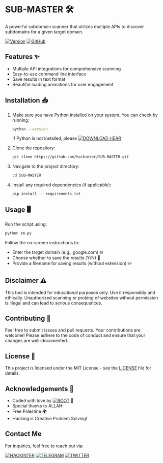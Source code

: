 # SUB-MASTER 🛠️

A powerful subdomain scanner that utilizes multiple APIs to discover subdomains for a given target domain. 

[![Version](https://img.shields.io/badge/Version-1.0.0-blue.svg)](https://github.com/hackinter/Archer/releases)
[![GitHub](https://img.shields.io/badge/GITHUB-HACKINTER-red.svg)](https://github.com/hackinter)

## Features ✨
- Multiple API integrations for comprehensive scanning
- Easy-to-use command line interface
- Save results in text format
- Beautiful loading animations for user engagement

## Installation 📥
1. Make sure you have Python installed on your system. You can check by running:
   ```bash
   python --version
   ```
   If Python is not installed, please [![DOWNLOAD HEAR](https://img.shields.io/badge/PYTHON-DOWNLOAD-blue.svg)](https://www.python.org/downloads/)

2. Clone the repository:
   ```bash
   git clone https://github.com/hackinter/SUB-MASTER.git
   ```

3. Navigate to the project directory:
   ```bash
   cd SUB-MASTER
   ```

4. Install any required dependencies (if applicable):
   ```bash
   pip install -r requirements.txt
   ```

## Usage 🖥️
Run the script using:
```bash
python sm.py
```
Follow the on-screen instructions to:
- Enter the target domain (e.g., google.com) 🌐
- Choose whether to save the results (Y/N) 💾
- Provide a filename for saving results (without extension) ✏️

## Disclaimer ⚠️
This tool is intended for educational purposes only. Use it responsibly and ethically. Unauthorized scanning or probing of websites without permission is illegal and can lead to serious consequences.

## Contributing 🤝
Feel free to submit issues and pull requests. Your contributions are welcome! Please adhere to the code of conduct and ensure that your changes are well-documented.

## License 📜
This project is licensed under the MIT License - see the [LICENSE](LICENSE) file for details.

## Acknowledgements 🙏
- Coded with love by
  [![ROOT](https://img.shields.io/badge/ROOT-ANONYMIZER-Black.svg)](https://github.com.hackinter) 💖
- Special thanks to ALLAH
- Free Palestine 🌍
- Hacking is Creative Problem Solving!

## Contact Me

For inquiries, feel free to reach out via:

[![HACKINTER](https://img.shields.io/badge/HACKINTER-MAIL-red.svg)](mailto:ceh.ec.counselor147@gmail.com) 
[![TELEGRAM](https://img.shields.io/badge/HACKINTER-T.ME-blue.svg)](https://t.me/chat_with_hackinter_bot)
[![TWITTER](https://img.shields.io/badge/HACKINTER-TWITTER-gry.svg)](https://x.com/_anonix_z)
